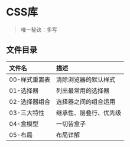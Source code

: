 # CSS库
> 唯一秘诀：多写
## 文件目录
 | 文件名        | 描述                   |
 | :------------ | :--------------------- |
 | 00-样式重置表 | 清除浏览器的默认样式   |
 | 01-选择器     | 列出最常用的选择器     |
 | 02-选择器组合 | 选择器之间的组合运用   |
 | 03-三大特性   | 继承性、层叠行、优先级 |
 | 04-盒模型     | 一切皆盒子             |
 | 05-布局       | 布局详解               |